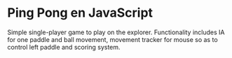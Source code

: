 # Ping Pong en JavaScript

Simple single-player game to play on the explorer. 
Functionality includes IA for one paddle and ball movement, movement tracker for mouse so as to control left paddle and scoring system.
